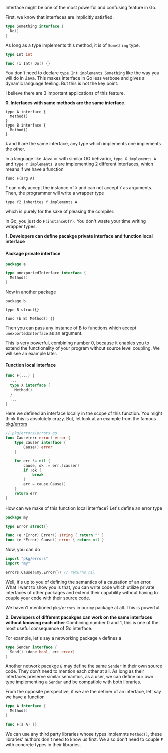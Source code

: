 Interface might be one of the most powerful and confusing feature in Go.

First, we know that interfaces are implicitly satisfied.
```go
type Something interface {
  Do()
}
```
As long as a type implements this method, it is of `Something` type.
```go
type Int int

func (i Int) Do() {}
```
You don't need to declare `type Int implements Something` like the way you will do in Java. This makes interface in Go less verbose and gives a dynamic language feeling. But this is not the key point.

I believe there are 3 important applications of this feature.

__0. Interfaces with same methods are the same interface.__
```
type A interface {
  Method()
}
type B interface {
  Method()
}
```
`A` and `B` are the same interface, any type which implements one implements the other.

In a language like Java or with similar OO behvarior, `type X implements A` and `type Y implements B` are implementing 2 different interfaces, which means if we have a function
```
func F(arg A)
```
`F` can only accept the instance of `X` and can not accept `Y` as arguments. Then, the programmer will write a wrapper type
```
type Y2 inherites Y implements A
```
which is purely for the sake of pleasing the compiler.

In Go, you just do `F(instanceOfY)`. You don't waste your time writing wrapper types.

__1. Developers can define pacakge private interface and function local interface__
#### Package private interface
```go
package a

type unexportedInterface interface {
  Method()
}
```
Now in another package
```
package b

type B struct{}

func (b B) Method() {}
```
Then you can pass any instance of B to functions which accept `unexportedInterface` as an argument.

This is very powerful, combining number 0, because it enables you to extend the functionality of your program without source level coupling. We will see an example later.

#### Function local interface
```go
func F(...) {
  ...
  type X interface {
    Method()
  }
  ...
}
```
Here we defined an interface locally in the scope of this function. You might think this is absolutely crazy. But, let look at an example from the famous [pkg/errors](https://github.com/pkg/errors/blob/2233dee583dcf88f3c8b22cb7a33f05a499800d8/errors.go#L269-L282)
```go
// pkg/errors/errors.go
func Cause(err error) error {
	type causer interface {
		Cause() error
	}

	for err != nil {
		cause, ok := err.(causer)
		if !ok {
			break
		}
		err = cause.Cause()
	}
	return err
}
```
How can we make of this function local interface? Let's define an error type
```go
package my

type Error struct{}

func (e *Error) Error() string { return "" }
func (e *Error) Cause() error { return nil }
```
Now, you can do
```go
import "pkg/errors"
import "my"

errors.Cause(&my.Error{}) // returns nil
```
Well, it's up to you of defining the semantics of a causation of an error. What I want to show you is that, you can write code which utilize private interfaces of other packages and extend their capability without having to couple your code with their source code. 

We haven't mentioned `pkg/errors` in our `my` package at all. This is powerful.

__2. Developers of different pacakges can work on the same interfaces without knowing each other__
Combining number 0 and 1, this is one of the most useful consequence of Go interface.

For example, let's say a networking package `A` defines a
```go
type Sender interface {
  Send() (done bool, err error)
}
```
Another network pacakge `B` may define the same `Sender` in their own source code. They don't need to mention each other at all. As long as their interfaces preserve similar semantics, as a user, we can define our own type implementing a `Sender` and be compatible with both libraries.

From the opposite perspective, if we are the definer of an interface, let' say we have a function
```go
type A interface {
  Method()
}

func F(a A) {}
```
We can use any third party libraries whose types implemnts `Method()`, these libraries' authors don't need to know us first. We also don't need to couple `F` with concrete types in their libraries.
